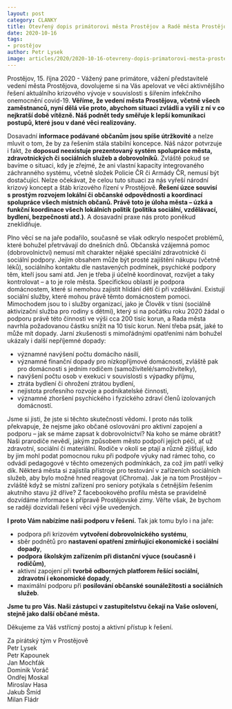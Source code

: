 ```yaml
---
layout: post
category: CLANKY
title: Otevřený dopis primátorovi města Prostějov a Radě města Prostějov
date: 2020-10-16
tags: 
- prostějov
author: Petr Lysek
image: articles/2020/2020-10-16-otevreny-dopis-primatorovi-mesta-prostejov-a-rade-mesta-prostejov.jpg  #751x422 pixelu
---
```

Prostějov, 15. října 2020 - Vážený pane primátore, vážení představitelé vedení města Prostějova, dovolujeme si na Vás apelovat ve věci aktivnějšího řešení aktuálního krizového vývoje v souvislosti s šířením infekčního onemocnění covid-19. **Věříme, že vedení města Prostějova, včetně všech zaměstnanců, nyní dělá vše proto, abychom situaci zvládli a vyšli z ní v co nejkratší době vítězně. Náš podnět tedy směřuje k lepší komunikaci postupů, které jsou v dané věci realizovány.**

Dosavadní **informace podávané občanům jsou spíše útržkovité** a nelze mluvit o tom, že by za řešením stála stabilní koncepce. Náš názor potvrzuje i fakt, že **doposud neexistuje prezentovaný systém spolupráce města, zdravotnických či sociálních služeb a dobrovolníků**. Zvláště pokud se bavíme o situaci, kdy je zřejmé, že ani vlastní kapacity integrovaného záchranného systému, včetně složek Policie ČR či Armády ČR, nemusí být dostačující. Nelze očekávat, že celou tuto situaci za nás vyřeší národní krizový koncept a štáb krizového řízení v Prostějově. **Řešení úzce souvisí s prostým rozvojem lokální či občanské odpovědnosti a koordinací spolupráce všech místních občanů. Právě toto je úloha města – úzká a funkční koordinace všech lokálních politik (politika sociální, vzdělávací, bydlení, bezpečnosti atd.)**. A dosavadní praxe nás proto poněkud zneklidňuje.

Plno věcí se na jaře podařilo, současně se však odkrylo nespočet problémů, které bohužel přetrvávají do dnešních dnů. Občanská vzájemná pomoc (dobrovolnictví) nemusí mít charakter nějaké speciální zdravotnické či sociální podpory. Jejím obsahem může být prosté zajištění nákupu (včetně léků), sociálního kontaktu dle nastavených podmínek, psychické podpory těm, kteří jsou sami atd. Jen je třeba ji účelně koordinovat, rozvíjet a taky kontrolovat – a to je role města. Specifickou oblastí je podpora domácnostem, které si nemohou zajistit hlídání dětí či při vzdělávání. Existují sociální služby, které mohou právě těmto domácnostem pomoci. Mimochodem jsou to i služby organizací, jako je Člověk v tísni (sociálně aktivizační služba pro rodiny s dětmi), který si na počátku roku 2020 žádal o podporu právě této činnosti ve výši cca 200 tisíc korun, a Rada města navrhla požadovanou částku snížit na 10 tisíc korun. Není třeba psát, jaké to může mít dopady. Jarní zkušenosti s mimořádnými opatřeními nám bohužel ukázaly i další nepříjemné dopady:
* významné navýšení počtu domácího násilí, 
* významné finanční dopady pro nízkopříjmové domácnosti, zvláště pak pro domácnosti s jedním rodičem (samoživitelé/samoživitelky),
* navýšení počtu osob v exekuci v souvislosti s výpadky příjmu,
* ztráta bydlení či ohrožení ztrátou bydlení,
* nejistota profesního rozvoje a podnikatelské činnosti,  
* významné zhoršení psychického i fyzického zdraví členů izolovaných domácností. 

Jsme si jisti, že jste si těchto skutečností vědomi. I proto nás tolik překvapuje, že nejsme jako občané oslovováni pro aktivní zapojení a podporu – jak se máme zapsat k dobrovolnictví? Na koho se máme obrátit? Naši prarodiče nevědí, jakým způsobem město podpoří jejich péči, ať už zdravotní, sociální či materiální. Rodiče v okolí se ptají a různě zjišťují, kdo by jim mohl podat pomocnou ruku při podpoře výuky nad rámec toho, co odvádí pedagogové v těchto omezených podmínkách, za což jim patří velký dík. Některá města si zajistila přístroje pro testování v zařízeních sociálních služeb, aby bylo možné hned reagovat (iChroma). Jak je na tom Prostějov – zvláště když se místní zařízení pro seniory potýkala s četnějším řešením akutního stavu již dříve? Z facebookového profilu města se pravidelně dozvídáme informace k přípravě Prostějovské zimy. Věřte však, že bychom se raději dozvídali řešení věcí výše uvedených. 

**I proto Vám nabízíme naši podporu v řešení.** Tak jak tomu bylo i na jaře:
* podpora při krizovém **vytvoření dobrovolnického systému**,
* sběr podnětů pro **nastavení opatření zmírňující ekonomické i sociální dopady**, 
* **podpora školským zařízením při distanční výuce (současně i rodičům)**, 
* aktivní zapojení při **tvorbě odborných platforem řešící sociální, zdravotní i ekonomické dopady**, 
* maximální podporu při **posilování občanské sounáležitosti a sociálních služeb**.  

**Jsme tu pro Vás. Naši zástupci v zastupitelstvu čekají na Vaše oslovení, stejně jako další občané města.**

Děkujeme za Váš vstřícný postoj a aktivní přístup k řešení. 

Za pirátský tým v Prostějově  
Petr Lysek  
Petr Kapounek  
Jan Mochťák  
Dominik Voráč  
Ondřej Moskal  
Miroslav Hasa  
Jakub Šmíd  
Milan Fládr